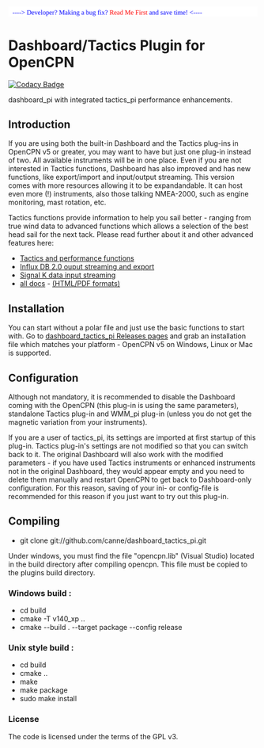 <a href="docs/developers/README.md"><img src="docs/developers/img/message.svg" /></a><br />
# Dashboard/Tactics Plugin for OpenCPN

[![Codacy Badge](https://api.codacy.com/project/badge/Grade/23e5625c7b5a4aa4a3b3696b5a7795d2)](https://app.codacy.com/app/petri38-github/dashboard_tactics_pi?utm_source=github.com&utm_medium=referral&utm_content=canne/dashboard_tactics_pi&utm_campaign=Badge_Grade_Settings)

dashboard_pi with integrated tactics_pi performance enhancements.

## Introduction

If you are using both the built-in Dashboard and the Tactics plug-ins in OpenCPN v5 or greater, you may want to have but just one plug-in instead of two. All available instruments will be in one place. Even if you are not interested in Tactics functions, Dashboard has also improved and has new functions, like export/import and input/output streaming. This version comes with more resources allowing it to be expandandable. It can host even more (!) instruments, also those talking NMEA-2000, such as engine monitoring, mast rotation, etc.

Tactics functions provide information to help you sail better - ranging from true wind data to advanced functions which allows a selection of the best head sail for the next tack. Please read further about it and other advanced features here:
* [Tactics and performance functions](docs/Tactics.md)
* [Influx DB 2.0 ouput streaming and export](https://canne.github.io/dashboard_tactics_pi/docs/influxdb/InfluxDBStreamer.html)
* [Signal K data input streaming](https://canne.github.io/dashboard_tactics_pi/docs/signalk/SignalKInputStreamerUsage.html)
* [all docs](docs/README.md) - [(HTML/PDF formats)](https://canne.github.io/#:%5B%5BDashboard%2FTactics%20Plugin%20for%20OpenCPN%5D%5D)

## Installation

You can start without a polar file and just use the basic functions to start with. Go to [dashboard_tactics_pi Releases pages](https://github.com/canne/dashboard_tactics_pi/releases) and grab an installation file which matches your platform - OpenCPN v5 on Windows, Linux or Mac is supported.

## Configuration

Although not mandatory, it is recommended to disable the Dashboard coming with the OpenCPN (this plug-in is using the same parameters), standalone Tactics plug-in and WMM_pi plug-in (unless you do not get the magnetic variation from your instruments).

If you are a user of tactics_pi, its settings are imported at first startup of this plug-in. Tactics plug-in's settings are not modified so that you can switch back to it. The original Dashboard will also work with the modified parameters - if you have used Tactics instruments or enhanced instruments not in the original Dashboard, they would appear empty and you need to delete them manually and restart OpenCPN to get back to Dashboard-only configuration. For this reason, saving of your ini- or config-file is recommended for this reason if you just want to try out this plug-in.

## Compiling

* git clone git://github.com/canne/dashboard_tactics_pi.git

Under windows, you must find the file "opencpn.lib" (Visual Studio) located in the build directory after compiling opencpn. 
This file must be copied to the plugins build directory.

### Windows build :

* cd build
* cmake  -T v140_xp ..
* cmake --build . --target package --config release

### Unix style build :

* cd build
* cmake ..
* make
* make package
* sudo make install


### License

The code is licensed under the terms of the GPL v3.
